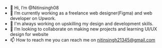 - 👋 Hi, I’m @Nitinsingh08
- 👀 I’m currently working as a freelance web designer(Figma) and web developer on Upwork.
- 🌱 I'm always working on upskilling my design and development skills. 
- 💞️ I’m looking to collaborate on making new projects and learning UI/UX design for website
- 📫 How to reach me you can reach me on nitinsingh21345@gmail.com

<!---
Nitinsingh08/Nitinsingh08 is a ✨ special ✨ repository because its `README.md` (this file) appears on your GitHub profile.
You can click the Preview link to take a look at your changes.
--->
